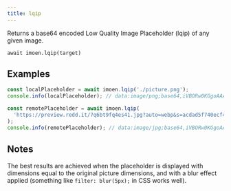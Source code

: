 ```yaml
---
title: lqip
---
```


<div class="lead">
  Returns a base64 encoded Low Quality Image Placeholder (lqip) of any given
  image.
</div>

`await imoen.lqip(target)`

## Examples

```js
const localPlaceholder = await imoen.lqip('./picture.png');
console.info(localPlaceholder); // data:image/png;base64,iVBORw0KGgoAAAANSUhEUgAAAAgAAAAFCAYAAAB4k...

const remotePlaceholder = await imoen.lqip(
  'https://preview.redd.it/7q6bt9fq4es41.jpg?auto=webp&s=acdad5f740ecf45a262eca2b5d41fe96760bd90f'
);
console.info(remotePlaceholder); // data:image/jpg;base64,iVBORw0KGgoAAAANSUhEUgAAAAgAAAAFCAYAAAB4k...
```

## Notes

The best results are achieved when the placeholder is displayed with dimensions
equal to the original picture dimensions, and with a blur effect applied
(something like `filter: blur(5px);` in CSS works well).
